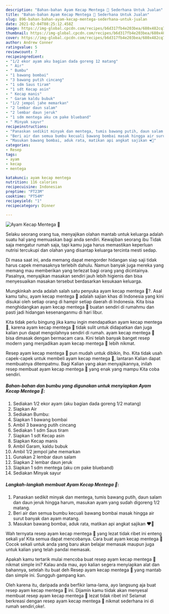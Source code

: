 ```yaml
---
description: "Bahan-bahan Ayam Kecap Mentega 🍗 Sederhana Untuk Jualan"
title: "Bahan-bahan Ayam Kecap Mentega 🍗 Sederhana Untuk Jualan"
slug: 896-bahan-bahan-ayam-kecap-mentega-sederhana-untuk-jualan
date: 2021-02-04T08:25:12.458Z
image: https://img-global.cpcdn.com/recipes/b6d317fb4e203bea/680x482cq70/ayam-kecap-mentega-🍗-foto-resep-utama.jpg
thumbnail: https://img-global.cpcdn.com/recipes/b6d317fb4e203bea/680x482cq70/ayam-kecap-mentega-🍗-foto-resep-utama.jpg
cover: https://img-global.cpcdn.com/recipes/b6d317fb4e203bea/680x482cq70/ayam-kecap-mentega-🍗-foto-resep-utama.jpg
author: Andrew Conner
ratingvalue: 5
reviewcount: 7
recipeingredient:
- "1/2 ekor ayam aku bagian dada goreng 12 matang"
- " Air"
- " Bumbu"
- "1 bawang bombai"
- "3 bawang putih cincang"
- "1 sdm Saus tiram"
- "1 sdt Kecap asin"
- " Kecap manis"
- " Garam kaldu bubuk"
- "1/2 jempol jahe memarkan"
- "2 lembar daun salam"
- "2 lembar daun jeruk"
- "1 sdm mentega aku cm pake blueband"
- " Minyak sayur"
recipeinstructions:
- "Panaskan sedikit minyak dan mentega, tumis bawang putih, daun salam dan daun jeruk hingga harum, masukan ayam yang sudah digoreng 1/2 matang."
- "Beri air dan semua bumbu kecuali bawang bombai masak hingga air surut banyak dan ayam matang."
- "Masukan bawang bombai, aduk rata, matikan api angkat sajikan ❤️🍗"
categories:
- Resep
tags:
- ayam
- kecap
- mentega

katakunci: ayam kecap mentega 
nutrition: 116 calories
recipecuisine: Indonesian
preptime: "PT23M"
cooktime: "PT54M"
recipeyield: "1"
recipecategory: Dinner

---
```



![Ayam Kecap Mentega 🍗](https://img-global.cpcdn.com/recipes/b6d317fb4e203bea/680x482cq70/ayam-kecap-mentega-🍗-foto-resep-utama.jpg)

Selaku seorang orang tua, menyajikan olahan mantab untuk keluarga adalah suatu hal yang memuaskan bagi anda sendiri. Kewajiban seorang ibu Tidak saja mengatur rumah saja, tapi kamu juga harus memastikan keperluan nutrisi tercukupi dan olahan yang disantap keluarga tercinta mesti sedap.

Di masa  saat ini, anda memang dapat mengorder hidangan siap saji tidak harus capek memasaknya terlebih dahulu. Namun banyak juga mereka yang memang mau memberikan yang terlezat bagi orang yang dicintainya. Pasalnya, menyajikan masakan sendiri jauh lebih higienis dan bisa menyesuaikan masakan tersebut berdasarkan kesukaan keluarga. 



Mungkinkah anda adalah salah satu penyuka ayam kecap mentega 🍗?. Asal kamu tahu, ayam kecap mentega 🍗 adalah sajian khas di Indonesia yang kini disukai oleh setiap orang di hampir setiap daerah di Indonesia. Kita bisa menghidangkan ayam kecap mentega 🍗 buatan sendiri di rumahmu dan pasti jadi hidangan kesenanganmu di hari libur.

Kita tidak perlu bingung jika kamu ingin mendapatkan ayam kecap mentega 🍗, karena ayam kecap mentega 🍗 tidak sulit untuk didapatkan dan juga kalian pun dapat mengolahnya sendiri di rumah. ayam kecap mentega 🍗 bisa dimasak dengan bermacam cara. Kini telah banyak banget resep modern yang menjadikan ayam kecap mentega 🍗 lebih nikmat.

Resep ayam kecap mentega 🍗 pun mudah untuk dibikin, lho. Kita tidak usah capek-capek untuk membeli ayam kecap mentega 🍗, lantaran Kalian dapat membuatnya ditempatmu. Bagi Kalian yang akan menyajikannya, inilah resep membuat ayam kecap mentega 🍗 yang enak yang mampu Kita coba sendiri.

<!--inarticleads1-->

##### Bahan-bahan dan bumbu yang digunakan untuk menyiapkan Ayam Kecap Mentega 🍗:

1. Sediakan 1/2 ekor ayam (aku bagian dada goreng 1/2 matang)
1. Siapkan  Air
1. Sediakan  Bumbu:
1. Siapkan 1 bawang bombai
1. Ambil 3 bawang putih cincang
1. Sediakan 1 sdm Saus tiram
1. Siapkan 1 sdt Kecap asin
1. Siapkan  Kecap manis
1. Ambil  Garam, kaldu bubuk
1. Ambil 1/2 jempol jahe memarkan
1. Gunakan 2 lembar daun salam
1. Siapkan 2 lembar daun jeruk
1. Siapkan 1 sdm mentega (aku cm pake blueband)
1. Sediakan  Minyak sayur




<!--inarticleads2-->

##### Langkah-langkah membuat Ayam Kecap Mentega 🍗:

1. Panaskan sedikit minyak dan mentega, tumis bawang putih, daun salam dan daun jeruk hingga harum, masukan ayam yang sudah digoreng 1/2 matang.
1. Beri air dan semua bumbu kecuali bawang bombai masak hingga air surut banyak dan ayam matang.
1. Masukan bawang bombai, aduk rata, matikan api angkat sajikan ❤️🍗




Wah ternyata resep ayam kecap mentega 🍗 yang lezat tidak ribet ini enteng sekali ya! Kita semua dapat mencobanya. Cara buat ayam kecap mentega 🍗 Cocok sekali untuk anda yang baru akan belajar memasak maupun juga untuk kalian yang telah pandai memasak.

Apakah kamu tertarik mulai mencoba buat resep ayam kecap mentega 🍗 nikmat simple ini? Kalau anda mau, ayo kalian segera menyiapkan alat dan bahannya, setelah itu buat deh Resep ayam kecap mentega 🍗 yang mantab dan simple ini. Sungguh gampang kan. 

Oleh karena itu, daripada anda berfikir lama-lama, ayo langsung aja buat resep ayam kecap mentega 🍗 ini. Dijamin kamu tiidak akan menyesal membuat resep ayam kecap mentega 🍗 lezat tidak ribet ini! Selamat berkreasi dengan resep ayam kecap mentega 🍗 nikmat sederhana ini di rumah sendiri,oke!.

